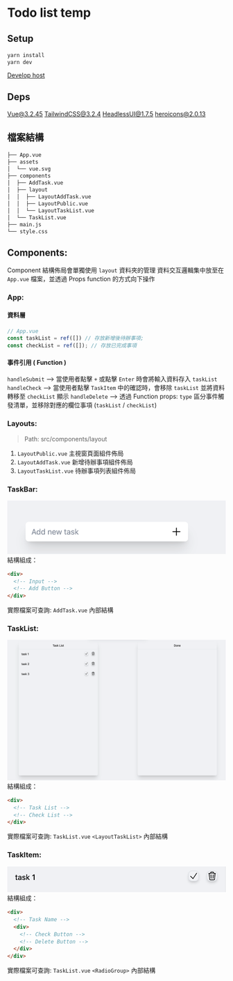 # Todo list temp
## Setup
```script
yarn install
yarn dev
```
[Develop host](http://localhost:3000)

## Deps
Vue@3.2.45
TailwindCSS@3.2.4
HeadlessUI@1.7.5
heroicons@2.0.13

## 檔案結構
```
├── App.vue
├── assets
│  └── vue.svg
├── components
│  ├── AddTask.vue
│  ├── layout
│  │  ├── LayoutAddTask.vue
│  │  ├── LayoutPublic.vue
│  │  └── LayoutTaskList.vue
│  └── TaskList.vue
├── main.js
└── style.css
```

## Components:
Component 結構佈局會單獨使用 `layout` 資料夾的管理
資料交互邏輯集中放至在 `App.vue` 檔案，並透過 Props function 的方式向下操作
### App:
#### 資料層
```js
// App.vue
const taskList = ref([]) // 存放新增後待辦事項;
const checkList = ref([]); // 存放已完成事項
```
#### 事件引用 ( Function )
`handleSubmit` --> 當使用者點擊 `+` 或點擊 `Enter` 時會將輸入資料存入 `taskList`
`handleCheck` --> 當使用者點擊 `TaskItem` 中的確認時，會移除 `taskList` 並將資料轉移至 `checkList` 顯示
`handleDelete` --> 透過 Function props: `type` 區分事件觸發清單，並移除對應的欄位事項 (`taskList` / `checkList`)
### Layouts:
> Path: src/components/layout
1. `LayoutPublic.vue` 主視窗頁面組件佈局
2. `LayoutAddTask.vue` 新增待辦事項組件佈局
3. `LayoutTaskList.vue` 待辦事項列表組件佈局
### TaskBar:
![TaskBar](/screenshot/TaskBar.png)
結構組成：
```html
<div>
  <!-- Input -->
  <!-- Add Button -->
</div>
```
實際檔案可查詢: `AddTask.vue` 內部結構
### TaskList:
![TaskList](/screenshot//TaskList.png)
結構組成：
```html
<div>
  <!-- Task List -->
  <!-- Check List -->
</div>
```
實際檔案可查詢: `TaskList.vue` `<LayoutTaskList>` 內部結構

### TaskItem:
![TaskItem](/screenshot/TaskItem.png)
結構組成：
```html
<div>
  <!-- Task Name -->
  <div>
    <!-- Check Button -->
    <!-- Delete Button -->
  </div>
</div>
```
實際檔案可查詢: `TaskList.vue` `<RadioGroup>` 內部結構
